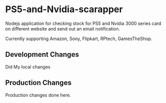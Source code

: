 # PS5-and-Nvidia-scarapper

Nodejs application for checking stock for PS5 and Nvidia 3000 series card on different website and send out an email notification.

Currently supporting Amazon, Sony, Flipkart, RPtech, GamesTheShop.

## Development Changes

Did My local changes

## Production Changes

Production changes done here.
